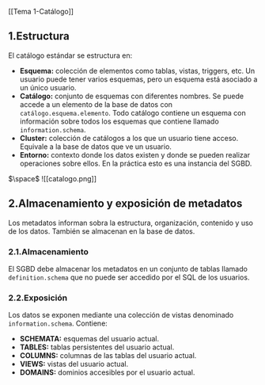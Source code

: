 [[Tema 1-Catálogo]]

## 1.Estructura
El catálogo estándar se estructura en:
+ **Esquema:** colección de elementos como tablas, vistas, triggers, etc. Un usuario puede tener varios esquemas, pero un esquema está asociado a un único usuario.
+ **Catálogo:** conjunto de esquemas con diferentes nombres. Se puede accede a un elemento de la base de datos con `catálogo.esquema.elemento`. Todo catálogo contiene un esquema con información sobre todos los esquemas que contiene llamado `information.schema`.
+ **Cluster:** colección de catálogos a los que un usuario tiene acceso. Equivale a la base de datos que ve un usuario.
+ **Entorno:** contexto donde los datos existen y donde se pueden realizar operaciones sobre ellos. En la práctica esto es una instancia del SGBD.

$\space$
![[catalogo.png]]

## 2.Almacenamiento y exposición de metadatos
Los metadatos informan sobra la estructura, organización, contenido y uso de los datos. También se almacenan en la base de datos.

### 2.1.Almacenamiento
El SGBD debe almacenar los metadatos en un conjunto de tablas llamado `definition.schema` que no puede ser accedido por el SQL de los usuarios.

### 2.2.Exposición
Los datos se exponen mediante una colección de vistas denominado `information.schema`. Contiene:
+ **SCHEMATA:** esquemas del usuario actual.
+ **TABLES:** tablas persistentes del usuario actual.
+ **COLUMNS:** columnas de las tablas del usuario actual.
+ **VIEWS:** vistas del usuario actual.
+ **DOMAINS:** dominios accesibles por el usuario actual.


